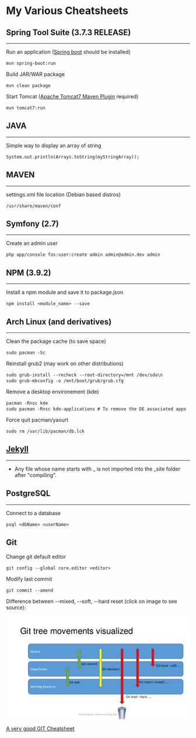 # My Various Cheatsheets

## Spring Tool Suite (3.7.3 RELEASE)
----------
Run an application ([Spring boot](http://projects.spring.io/spring-boot/#quick-start) should be installed)

    mvn spring-boot:run

Build JAR/WAR package

    mvn clean package

Start Tomcat ([Apache Tomcat7 Maven Plugin](http://mvnrepository.com/artifact/org.apache.tomcat.maven/tomcat7-maven-plugin/2.2) required)

    mvn tomcat7:run

## JAVA
----------
Simple way to display an array of string

    System.out.println(Arrays.toString(myStringArray));

## MAVEN
----------
settings.xml file location (Debian based distros)

    /usr/share/maven/conf

## Symfony (2.7)
----------
Create an admin user

    php app/console fos:user:create admin admin@admin.dev admin

## NPM (3.9.2)
----------
Install a npm module and save it to package.json

    npm install <module_name> --save

## Arch Linux (and derivatives)
----------
Clean the package cache (to save space)

    sudo pacman -Sc

Reinstall grub2 (may work on other distributions)

    sudo grub-install --recheck --root-directory=/mnt /dev/sda\n
    sudo grub-mkconfig -o /mnt/boot/grub/grub.cfg

Remove a desktop environement (kde)

    pacman -Rnsc kde
    sudo pacman -Rnsc kde-applications # To remove the DE associated apps

Force quit pacman/yaourt

    sudo rm /var/lib/pacman/db.lck
    
## [Jekyll](https://jekyllrb.com/)
----------
- Any file whose name starts with _ is not imported into the _site folder after "compiling".

## PostgreSQL
----------
Connect to a database

    psql <dbName> <userName>

## Git
Change git default editor

    git config --global core.editor <editor>

Modify last commit

    git commit --amend

Difference between --mixed, --soft, --hard reset (click on image to see source):

[![git reset different types](img/hard_soft_mixed.jpg)](http://stackoverflow.com/a/3528483/2300596)

[A very good GIT Cheatsheet](http://ndpsoftware.com/git-cheatsheet.html#loc=workspace;)
